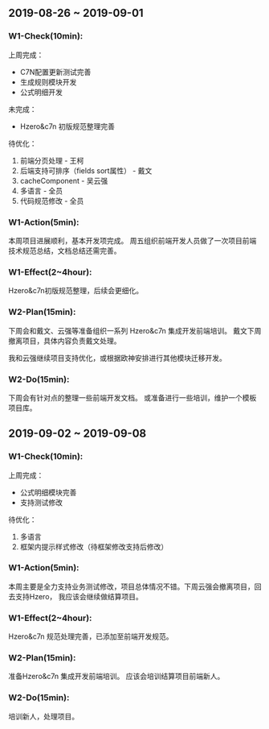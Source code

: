 ## 2019-08-26 ~ 2019-09-01
### W1-Check(10min):

上周完成：
- C7N配置更新测试完善
- 生成规则模块开发
- 公式明细开发

未完成：
- Hzero&c7n 初版规范整理完善
 
待优化：

1. 前端分页处理 - 王柯
2. 后端支持可排序（fields sort属性） - 戴文
3. cacheComponent - 吴云强
4. 多语言 - 全员
5. 代码规范修改 - 全员

### W1-Action(5min):

本周项目进展顺利，基本开发项完成。
周五组织前端开发人员做了一次项目前端技术规范总结，文档总结还需完善。
 
### W1-Effect(2~4hour):

Hzero&c7n初版规范整理，后续会更细化。
 
### W2-Plan(15min):

下周会和戴文、云强等准备组织一系列 Hzero&c7n 集成开发前端培训。
戴文下周撤离项目，具体内容负责戴文处理。

我和云强继续项目支持优化，或根据欧神安排进行其他模块迁移开发。
 
### W2-Do(15min):

下周会有针对点的整理一些前端开发文档。
或准备进行一些培训，维护一个模板项目库。


## 2019-09-02 ~ 2019-09-08

### W1-Check(10min):

上周完成：
- 公式明细模块完善
- 支持测试修改
 
待优化：

1. 多语言 
2. 框架内提示样式修改（待框架修改支持后修改）

### W1-Action(5min):

本周主要是全力支持业务测试修改，项目总体情况不错。下周云强会撤离项目，回去支持Hzero，
我应该会继续做结算项目。
 
### W1-Effect(2~4hour):

Hzero&c7n 规范处理完善，已添加至前端开发规范。
 
### W2-Plan(15min):

准备Hzero&c7n 集成开发前端培训。
应该会培训结算项目前端新人。
 
### W2-Do(15min):

培训新人，处理项目。
